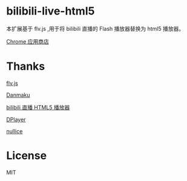 # bilibili-live-html5

本扩展基于 flv.js ,用于将 bilibili 直播的 Flash 播放器替换为 html5 播放器。

[Chrome 应用商店](https://chrome.google.com/webstore/detail/%E5%93%94%E5%93%A9%E5%93%94%E5%93%A9%E7%9B%B4%E6%92%AD-html5-%E6%92%AD%E6%94%BE%E5%99%A8/ogomobpcepelfikeapkannplceikplpj)

# Thanks

[flv.js](https://github.com/Bilibili/flv.js)

[Danmaku](https://github.com/weizhenye/Danmaku)

[bilibili 直播 HTML5 播放器](https://greasyfork.org/zh-CN/scripts/27239-bilibili-%E7%9B%B4%E6%92%AD-html5-%E6%92%AD%E6%94%BE%E5%99%A8)

[DPlayer](https://github.com/DIYgod/DPlayer)

[nullice](http://www.easyicon.net/language.en/1188649-bilibili_icon.html)

# License

MIT
